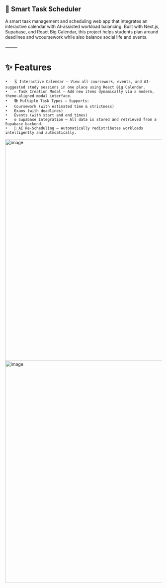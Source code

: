 
## 🧠 Smart Task Scheduler

A smart task management and scheduling web app that integrates an interactive calendar with AI-assisted workload balancing. Built with Next.js, Supabase, and React Big Calendar, this project helps students plan around deadlines and wcoursework while also balance social life and events.

⸻

# ✨ Features
	•	🗓 Interactive Calendar – View all coursework, events, and AI-suggested study sessions in one place using React Big Calendar.
	•	✍️ Task Creation Modal – Add new items dynamically via a modern, theme-aligned modal interface.
	•	📚 Multiple Task Types – Supports:
	•	Coursework (with estimated time & strictness)
	•	Exams (with deadlines)
	•	Events (with start and end times)
	•	⚙️ Supabase Integration – All data is stored and retrieved from a Supabase backend.
	•	🤖 AI Re-Scheduling – Automatically redistributes workloads intelligently and autmoatically.


<img width="1429" height="713" alt="image" src="https://github.com/user-attachments/assets/dc65cd30-fdaf-4a7d-86a1-65ccce33aa1c" />

<img width="1448" height="714" alt="image" src="https://github.com/user-attachments/assets/1edede3e-eb99-44ec-a71f-7bfa24c12613" />

